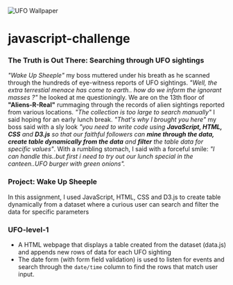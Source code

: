 ![UFO Wallpaper](https://c1.wallpaperflare.com/preview/301/21/290/alien-world-fantasy-flying-saucer-photos.jpg)
# javascript-challenge
### The Truth is Out There: Searching through UFO sightings
_"Wake Up Sheeple"_ my boss muttered under his breath as he scanned through the hundreds of eye-witness reports of UFO sightings. _"Well, the extra terrestial menace has come to earth.. how do we inform the ignorant masses ?"_ he looked at me questioningly. We are on the 13th floor of **"Aliens-R-Real"** rummaging through the records of alien sightings reported from various locations. _"The collection is too large to search manually"_ I said hoping for an early lunch break. _"That's why I brought you here"_ my boss said with a sly look _"you need to write code using **JavaScript, HTML, CSS** and **D3.js** so that our faithful followers can **mine through the data, create table dynamically from the data** and **filter** the table data for specific values"_. With a rumbling stomach, I said with a forceful smile: _"I can handle this..but first i need to try out our lunch special in the canteen..UFO burger with green onions"._
### Project: Wake Up Sheeple
In this assignment, I used JavaScript, HTML, CSS and D3.js to create table dynamically from a dataset where a curious user can search and filter the data for specific parameters
### UFO-level-1
* A HTML webpage that displays a table created from the dataset (data.js) and appends new rows of data for each UFO sighting
* The date form (with form field validation) is used to listen for events and search through the `date/time` column to find the rows that match user input.
